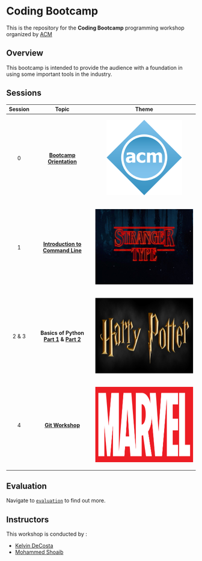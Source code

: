 # Coding Bootcamp

This is the repository for the **Coding Bootcamp** programming workshop organized by [ACM](https://github.com/acmbpdc)

## Overview

This bootcamp is intended to provide the audience with a foundation in using some important tools in the industry.

## Sessions

| Session | Topic | Theme|
| :-----: |:-------------:| :-----:|
| 0 | [**Bootcamp Orientation**](sessions/00-bootcamp-orientation) |<p align="center"><img src="assets/acm.png" height="200"></p>|
| 1 | [**Introduction to Command Line**](sessions/01-introduction-to-command-line) |<p align="center"><img src="assets/stranger-things.jpg" height="200"></p>|
| 2 & 3| **Basics of Python** [**Part 1**](sessions/02-basics-of-python) **&** [**Part 2**](sessions/03-basics-of-python) |<p align="center"><img src="assets/harry-potter.png" height="200"></p>|
| 4 | [**Git Workshop**](sessions/04-git-workshop) |<p align="center"><img src="assets/marvel.png" height="200"></p>|

## Evaluation

Navigate to [`evaluation`](./evaluation/) to find out more.

## Instructors

This workshop is conducted by :

*   [Kelvin DeCosta](https://github.com/kelvindecosta)
*   [Mohammed Shoaib](https://github.com/Mohammed-Shoaib)
